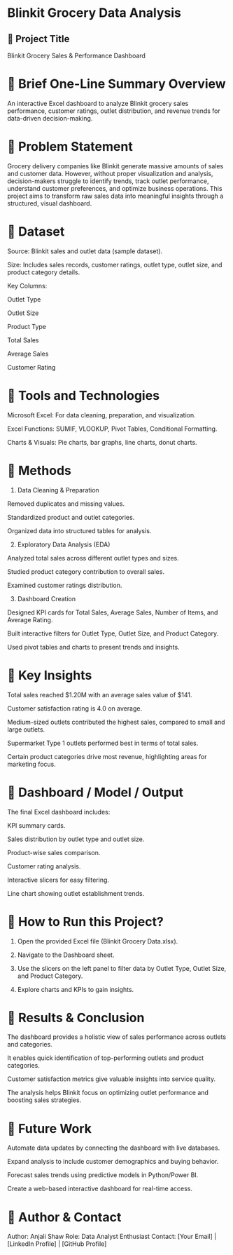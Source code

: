 # Blinkit Grocery Data Analysis

## 📌 Project Title

Blinkit Grocery Sales & Performance Dashboard


# 📌 Brief One-Line Summary Overview

An interactive Excel dashboard to analyze Blinkit grocery sales performance, customer ratings, outlet distribution, and revenue trends for data-driven decision-making.


# 📌 Problem Statement

Grocery delivery companies like Blinkit generate massive amounts of sales and customer data. However, without proper visualization and analysis, decision-makers struggle to identify trends, track outlet performance, understand customer preferences, and optimize business operations. This project aims to transform raw sales data into meaningful insights through a structured, visual dashboard.


# 📌 Dataset

Source: Blinkit sales and outlet data (sample dataset).

Size: Includes sales records, customer ratings, outlet type, outlet size, and product category details.

Key Columns:

Outlet Type

Outlet Size

Product Type

Total Sales

Average Sales

Customer Rating


# 📌 Tools and Technologies


Microsoft Excel: For data cleaning, preparation, and visualization.

Excel Functions: SUMIF, VLOOKUP, Pivot Tables, Conditional Formatting.

Charts & Visuals: Pie charts, bar graphs, line charts, donut charts.


# 📌 Methods


1. Data Cleaning & Preparation

Removed duplicates and missing values.

Standardized product and outlet categories.

Organized data into structured tables for analysis.


2. Exploratory Data Analysis (EDA)

Analyzed total sales across different outlet types and sizes.

Studied product category contribution to overall sales.

Examined customer ratings distribution.


3. Dashboard Creation

Designed KPI cards for Total Sales, Average Sales, Number of Items, and Average Rating.

Built interactive filters for Outlet Type, Outlet Size, and Product Category.

Used pivot tables and charts to present trends and insights.


# 📌 Key Insights


Total sales reached $1.20M with an average sales value of $141.

Customer satisfaction rating is 4.0 on average.

Medium-sized outlets contributed the highest sales, compared to small and large outlets.

Supermarket Type 1 outlets performed best in terms of total sales.

Certain product categories drive most revenue, highlighting areas for marketing focus.


# 📌 Dashboard / Model / Output


The final Excel dashboard includes:

KPI summary cards.

Sales distribution by outlet type and outlet size.

Product-wise sales comparison.

Customer rating analysis.

Interactive slicers for easy filtering.

Line chart showing outlet establishment trends.


# 📌 How to Run this Project?

1. Open the provided Excel file (Blinkit Grocery Data.xlsx).

2. Navigate to the Dashboard sheet.

3. Use the slicers on the left panel to filter data by Outlet Type, Outlet Size, and Product Category.

4. Explore charts and KPIs to gain insights.


# 📌 Results & Conclusion


The dashboard provides a holistic view of sales performance across outlets and categories.

It enables quick identification of top-performing outlets and product categories.

Customer satisfaction metrics give valuable insights into service quality.

The analysis helps Blinkit focus on optimizing outlet performance and boosting sales strategies.


# 📌 Future Work

Automate data updates by connecting the dashboard with live databases.

Expand analysis to include customer demographics and buying behavior.

Forecast sales trends using predictive models in Python/Power BI.

Create a web-based interactive dashboard for real-time access.


# 📌 Author & Contact

Author: Anjali Shaw
Role: Data Analyst Enthusiast
Contact: [Your Email] | [LinkedIn Profile] | [GitHub Profile]

